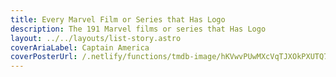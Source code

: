```yaml
---
title: Every Marvel Film or Series that Has Logo
description: The 191 Marvel films or series that Has Logo
layout: ../../layouts/list-story.astro
coverAriaLabel: Captain America
coverPosterUrl: /.netlify/functions/tmdb-image/hKVwvPUwMXcVqTJXOkPXUTQ7GMU.webp?transparent=0
---
```



